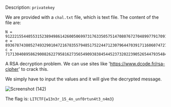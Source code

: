 Description: `privatekey`

We are provided with a `chal.txt` file, which is text file. The content of the file are:
```
N = 91222155440553152389498614260050699731763350575147080767270489977917091931170943138928885120658877746247611632809405330094823541534217244038578699660880006339704989092479659053257803665271330929925869501196563443668981397902668090043639708667461870466802555861441754587186218972034248949207279990970777750209
e = 89367874380527493290104721678355794851752244712307964470391711606074727267038562743027846335233189217972523295913276633530423913558009009304519822798850828058341163149186400703842247356763254163467344158854476953789177826969005741218604103441014310747381924897883873667049874536894418991242502458035490144319
c = 71713040895862900826227958162735654909383845445237320223905265447935484166586100020297922365470898490364132661022898730819952219842679884422062319998678974747389086806470313146322055888525887658138813737156642494577963249790227961555514310838370972597205191372072037773173143170516757649991406773514836843206
```

A RSA decryption problem. We can use sites like 'https://www.dcode.fr/rsa-cipher' to crack this.

We simply have to input the values and it will give the decrypted message.

![Screenshot (142)](https://github.com/user-attachments/assets/971de872-281a-4fe2-a28f-527931e0d77d)

The flag is: `LITCTF{w13n3r_15_4n_unf0rtun4t3_n4m3}`
